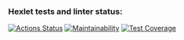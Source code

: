 ### Hexlet tests and linter status:
[![Actions Status](https://github.com/IgorGram/frontend-project-lvl2/workflows/hexlet-check/badge.svg)](https://github.com/IgorGram/frontend-project-lvl2/actions)
[![Maintainability](https://api.codeclimate.com/v1/badges/b72693d4a34b34779ab2/maintainability)](https://codeclimate.com/github/IgorGram/frontend-project-lvl2/maintainability)
[![Test Coverage](https://api.codeclimate.com/v1/badges/b72693d4a34b34779ab2/test_coverage)](https://codeclimate.com/github/IgorGram/frontend-project-lvl2/test_coverage)
